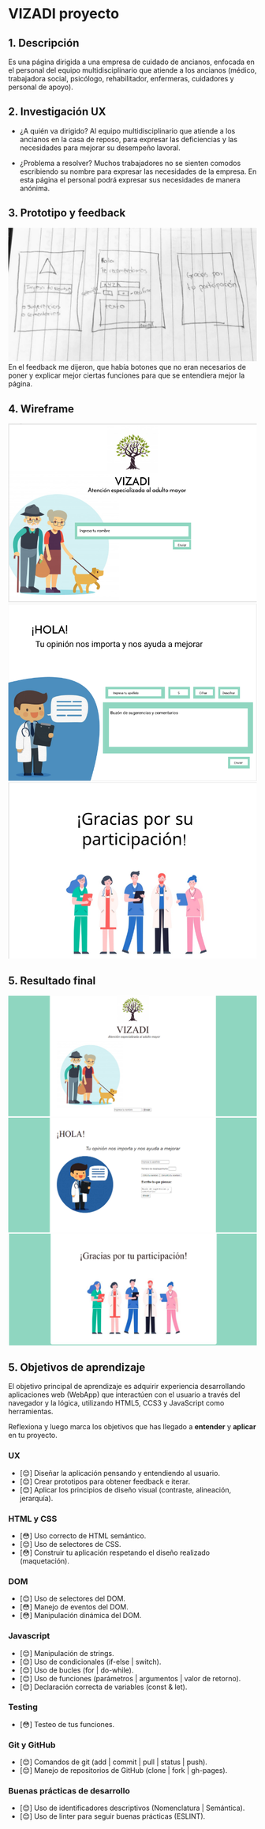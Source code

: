 # VIZADI proyecto

## 1. Descripción

Es una página dirigida a una empresa de cuidado de ancianos, enfocada en el personal del equipo multidisciplinario que atiende a los ancianos (médico, trabajadora social, psicólogo, rehabilitador, enfermeras, cuidadores y personal de apoyo).


## 2. Investigación UX

* ¿A quién va dirigido?
  Al equipo multidisciplinario que atiende a los ancianos en la casa de reposo, para expresar las deficiencias y las necesidades para mejorar su desempeño lavoral.

* ¿Problema a resolver?
 Muchos trabajadores no se sienten comodos escribiendo su nombre para expresar las necesidades de la empresa. En esta página el personal podrá expresar sus necesidades de manera anónima.

## 3. Prototipo y feedback

<img src= "img1/prototipofoto.png">
<br>
En el feedback me dijeron, que había botones que no eran necesarios de poner y explicar mejor ciertas funciones para que se entendiera mejor la página.

## 4. Wireframe

<img src= "img1/prot1.png">

<img src= "img1/prot2.png">

<img src= "img1/prot3.png">

## 5. Resultado final

<img src= "img1/zay-1.png">

<img src= "img1/zay-2.png">

<img src= "img1/zay-3.png">

## 5. Objetivos de aprendizaje

El objetivo principal de aprendizaje es adquirir experiencia desarrollando
aplicaciones web (WebApp) que interactúen con el usuario a través del navegador
y la lógica, utilizando HTML5, CCS3 y JavaScript como herramientas.

Reflexiona y luego marca los objetivos que has llegado a **entender** y **aplicar** en tu proyecto.

### UX

- [:blush:] Diseñar la aplicación pensando y entendiendo al usuario.
- [:blush:] Crear prototipos para obtener feedback e iterar.
- [:blush:] Aplicar los principios de diseño visual (contraste, alineación, jerarquía).

### HTML y CSS

- [:flushed:] Uso correcto de HTML semántico.
- [:blush:] Uso de selectores de CSS.
- [:flushed:] Construir tu aplicación respetando el diseño realizado (maquetación).

### DOM

- [:blush:] Uso de selectores del DOM.
- [:flushed:] Manejo de eventos del DOM.
- [:flushed:] Manipulación dinámica del DOM.

### Javascript

- [:blush:] Manipulación de strings.
- [:blush:] Uso de condicionales (if-else | switch).
- [:blush:] Uso de bucles (for | do-while).    
- [:blush:] Uso de funciones (parámetros | argumentos | valor de retorno).
- [:blush:] Declaración correcta de variables (const & let).

### Testing
- [:flushed:] Testeo de tus funciones.

### Git y GitHub
- [:blush:] Comandos de git (add | commit | pull | status | push).
- [:blush:] Manejo de repositorios de GitHub (clone | fork | gh-pages).

### Buenas prácticas de desarrollo
- [:blush:] Uso de identificadores descriptivos (Nomenclatura | Semántica).
- [:blush:] Uso de linter para seguir buenas prácticas (ESLINT).



